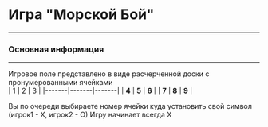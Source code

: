# Игра "Морской Бой"
***
### Основная информация
---
Игровое поле представлено в виде расчерченной доски с пронумерованными ячейками   
| 1     | 2     | 3     |
|-------|-------|-------|
| **4** | **5** | **6** |
| **7** | **8** | **9** |   


Вы по очереди выбираете номер ячейки куда установить свой символ (игрок1 - Х, игрок2 - О)
Игру начинает всегда Х




